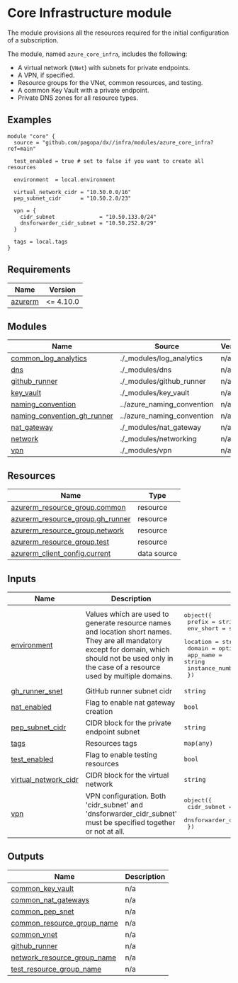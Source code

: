 # Core Infrastructure module
The module provisions all the resources required for the initial configuration of a subscription.

The module, named `azure_core_infra`, includes the following:

- A virtual network (`VNet`) with subnets for private endpoints.
- A VPN, if specified.
- Resource groups for the VNet, common resources, and testing.
- A common Key Vault with a private endpoint.
- Private DNS zones for all resource types.

## Examples

```hcl
module "core" {
  source = "github.com/pagopa/dx//infra/modules/azure_core_infra?ref=main"

  test_enabled = true # set to false if you want to create all resources

  environment  = local.environment

  virtual_network_cidr = "10.50.0.0/16"
  pep_subnet_cidr      = "10.50.2.0/23"

  vpn = {
    cidr_subnet              = "10.50.133.0/24"
    dnsforwarder_cidr_subnet = "10.50.252.8/29"
  }

  tags = local.tags
}
```

<!-- BEGIN_TF_DOCS -->
## Requirements

| Name | Version |
|------|---------|
| <a name="requirement_azurerm"></a> [azurerm](#requirement\_azurerm) | <= 4.10.0 |

## Modules

| Name | Source | Version |
|------|--------|---------|
| <a name="module_common_log_analytics"></a> [common\_log\_analytics](#module\_common\_log\_analytics) | ./_modules/log_analytics | n/a |
| <a name="module_dns"></a> [dns](#module\_dns) | ./_modules/dns | n/a |
| <a name="module_github_runner"></a> [github\_runner](#module\_github\_runner) | ./_modules/github_runner | n/a |
| <a name="module_key_vault"></a> [key\_vault](#module\_key\_vault) | ./_modules/key_vault | n/a |
| <a name="module_naming_convention"></a> [naming\_convention](#module\_naming\_convention) | ../azure_naming_convention | n/a |
| <a name="module_naming_convention_gh_runner"></a> [naming\_convention\_gh\_runner](#module\_naming\_convention\_gh\_runner) | ../azure_naming_convention | n/a |
| <a name="module_nat_gateway"></a> [nat\_gateway](#module\_nat\_gateway) | ./_modules/nat_gateway | n/a |
| <a name="module_network"></a> [network](#module\_network) | ./_modules/networking | n/a |
| <a name="module_vpn"></a> [vpn](#module\_vpn) | ./_modules/vpn | n/a |

## Resources

| Name | Type |
|------|------|
| [azurerm_resource_group.common](https://registry.terraform.io/providers/hashicorp/azurerm/latest/docs/resources/resource_group) | resource |
| [azurerm_resource_group.gh_runner](https://registry.terraform.io/providers/hashicorp/azurerm/latest/docs/resources/resource_group) | resource |
| [azurerm_resource_group.network](https://registry.terraform.io/providers/hashicorp/azurerm/latest/docs/resources/resource_group) | resource |
| [azurerm_resource_group.test](https://registry.terraform.io/providers/hashicorp/azurerm/latest/docs/resources/resource_group) | resource |
| [azurerm_client_config.current](https://registry.terraform.io/providers/hashicorp/azurerm/latest/docs/data-sources/client_config) | data source |

## Inputs

| Name | Description | Type | Default | Required |
|------|-------------|------|---------|:--------:|
| <a name="input_environment"></a> [environment](#input\_environment) | Values which are used to generate resource names and location short names. They are all mandatory except for domain, which should not be used only in the case of a resource used by multiple domains. | <pre>object({<br/>    prefix          = string<br/>    env_short       = string<br/>    location        = string<br/>    domain          = optional(string)<br/>    app_name        = string<br/>    instance_number = string<br/>  })</pre> | n/a | yes |
| <a name="input_gh_runner_snet"></a> [gh\_runner\_snet](#input\_gh\_runner\_snet) | GitHub runner subnet cidr | `string` | `"10.0.242.0/23"` | no |
| <a name="input_nat_enabled"></a> [nat\_enabled](#input\_nat\_enabled) | Flag to enable nat gateway creation | `bool` | `false` | no |
| <a name="input_pep_subnet_cidr"></a> [pep\_subnet\_cidr](#input\_pep\_subnet\_cidr) | CIDR block for the private endpoint subnet | `string` | `"10.0.2.0/23"` | no |
| <a name="input_tags"></a> [tags](#input\_tags) | Resources tags | `map(any)` | n/a | yes |
| <a name="input_test_enabled"></a> [test\_enabled](#input\_test\_enabled) | Flag to enable testing resources | `bool` | `false` | no |
| <a name="input_virtual_network_cidr"></a> [virtual\_network\_cidr](#input\_virtual\_network\_cidr) | CIDR block for the virtual network | `string` | `"10.0.0.0/16"` | no |
| <a name="input_vpn"></a> [vpn](#input\_vpn) | VPN configuration. Both 'cidr\_subnet' and 'dnsforwarder\_cidr\_subnet' must be specified together or not at all. | <pre>object({<br/>    cidr_subnet              = optional(string, "")<br/>    dnsforwarder_cidr_subnet = optional(string, "")<br/>  })</pre> | `{}` | no |

## Outputs

| Name | Description |
|------|-------------|
| <a name="output_common_key_vault"></a> [common\_key\_vault](#output\_common\_key\_vault) | n/a |
| <a name="output_common_nat_gateways"></a> [common\_nat\_gateways](#output\_common\_nat\_gateways) | n/a |
| <a name="output_common_pep_snet"></a> [common\_pep\_snet](#output\_common\_pep\_snet) | n/a |
| <a name="output_common_resource_group_name"></a> [common\_resource\_group\_name](#output\_common\_resource\_group\_name) | n/a |
| <a name="output_common_vnet"></a> [common\_vnet](#output\_common\_vnet) | n/a |
| <a name="output_github_runner"></a> [github\_runner](#output\_github\_runner) | n/a |
| <a name="output_network_resource_group_name"></a> [network\_resource\_group\_name](#output\_network\_resource\_group\_name) | n/a |
| <a name="output_test_resource_group_name"></a> [test\_resource\_group\_name](#output\_test\_resource\_group\_name) | n/a |
<!-- END_TF_DOCS -->
